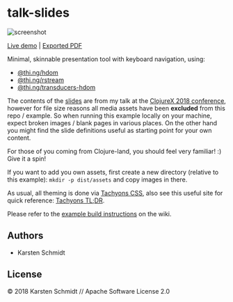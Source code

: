 # talk-slides

![screenshot](https://raw.githubusercontent.com/thi-ng/umbrella/develop/assets/examples/talk-slides.png)

[Live demo](http://media.thi.ng/2018/talks/clojurex/index.html) |
[Exported PDF](http://media.thi.ng/2018/talks/clojurex/slides.pdf)

Minimal, skinnable presentation tool with keyboard navigation, using:

- [@thi.ng/hdom](https://github.com/thi-ng/umbrella/tree/develop/packages/hdom)
- [@thi.ng/rstream](https://github.com/thi-ng/umbrella/tree/develop/packages/rstream)
- [@thi.ng/transducers-hdom](https://github.com/thi-ng/umbrella/tree/develop/packages/transducers-hdom)

The contents of the
[slides](https://github.com/thi-ng/umbrella/tree/develop/examples/talk-slides/src/slides.ts)
are from my talk at the [ClojureX 2018
conference](https://skillsmatter.com/skillscasts/12269-keynote-the-spirit-of-clojure),
however for file size reasons all media assets have been **excluded**
from this repo / example. So when running this example locally on your
machine, expect broken images / blank pages in various places. On the
other hand you might find the slide definitions useful as starting point
for your own content.

For those of you coming from Clojure-land, you should feel very
familiar! :) Give it a spin!

If you want to add you own assets, first create a new directory
(relative to this example): `mkdir -p dist/assets` and copy images in
there.

As usual, all theming is done via [Tachyons CSS](http://tachyons.io),
also see this useful site for quick reference: [Tachyons
TL;DR](https://tachyons-tldr.now.sh/).

Please refer to the [example build
instructions](https://github.com/thi-ng/umbrella/wiki/Example-build-instructions)
on the wiki.

## Authors

- Karsten Schmidt

## License

&copy; 2018 Karsten Schmidt // Apache Software License 2.0
